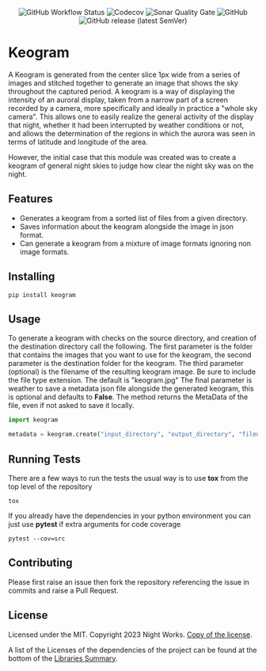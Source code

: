 <div align="center">

![GitHub Workflow Status](https://img.shields.io/github/actions/workflow/status/night-works/keogram/build.yml?style=for-the-badge)
![Codecov](https://img.shields.io/codecov/c/gh/night-works/keogram?style=for-the-badge)
![Sonar Quality Gate](https://img.shields.io/sonar/quality_gate/night-works_keogram?server=https%3A%2F%2Fsonarcloud.io&style=for-the-badge)
![GitHub](https://img.shields.io/github/license/night-works/keogram?color=g&style=for-the-badge)
![GitHub release (latest SemVer)](https://img.shields.io/github/v/release/night-works/keogram?style=for-the-badge)

</div>

# Keogram

A Keogram is generated from the center slice 1px wide from a series of images and stitched together to generate an image
that shows the
sky throughout the captured period. A keogram is a way of displaying the intensity of an auroral display, taken from a
narrow part of a
screen recorded by a camera, more specifically and ideally in practice a "whole sky camera". This allows one to easily
realize the general activity of the display that night, whether it had been interrupted by weather conditions or not,
and allows the determination of the regions in which the aurora was seen in terms of latitude and longitude of the area.

However, the initial case that this module was created was to create a keogram of general night skies to judge how clear
the
night sky was on the night.

## Features

* Generates a keogram from a sorted list of files from a given directory.
* Saves information about the keogram alongside the image in json format.
* Can generate a keogram from a mixture of image formats ignoring non image formats.

## Installing

```shell
pip install keogram
```

## Usage

To generate a keogram with checks on the source directory, and creation of the destination directory call the following.
The first parameter is the folder that contains the images that you want to use for the keogram, the second parameter
is the destination folder for the keogram. The third parameter (optional) is the filename of the resulting keogram
image. Be sure to include the file type extension. The default is "keogram.jpg"
The final parameter is weather to save a metadata json file alongside the generated keogram, this is optional and
defaults to
**False**. The method returns the MetaData of the file, even if not asked to save it locally.

```python
import keogram

metadata = keogram.create("input_directory", "output_directory", "filename", True)
```

## Running Tests

There are a few ways to run the tests the usual way is to use __tox__ from the top level of the repository

```shell
tox
```

If you already have the dependencies in your python environment you can just use __pytest__ if extra arguments for code
coverage

```shell
pytest --cov=src
```

## Contributing

Please first raise an issue then fork the repository referencing the issue in commits and raise a Pull Request.

## License

Licensed under the MIT.
Copyright 2023 Night Works. [Copy of the license](LICENSE.md).

A list of the Licenses of the dependencies of the project can be found at
the bottom of the [Libraries Summary](https://libraries.io/pypi/keogram).